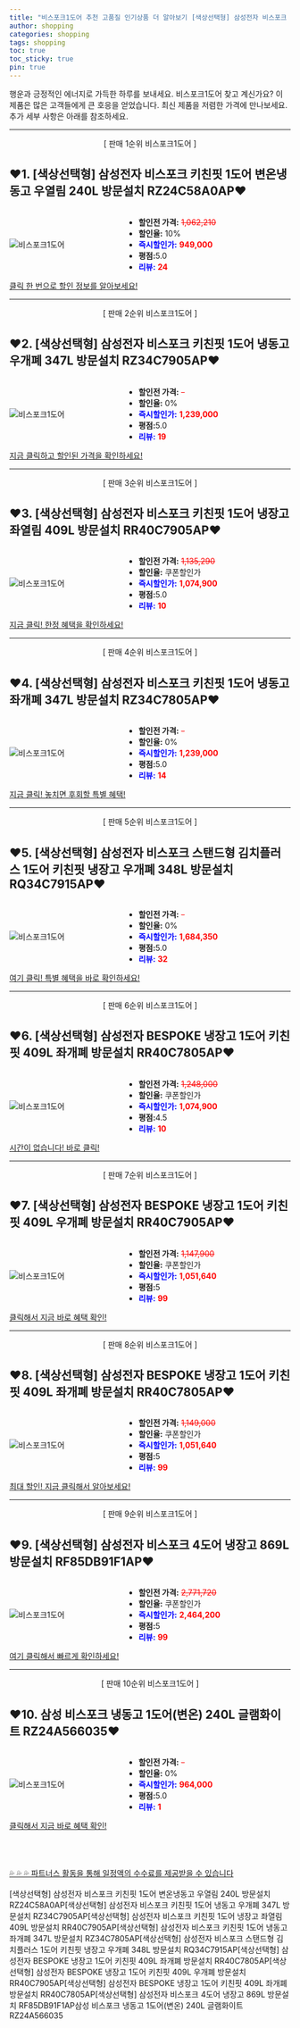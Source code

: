 ```yaml
---
title: "비스포크1도어 추천 고품질 인기상품 더 알아보기 [색상선택형] 삼성전자 비스포크 키친핏 1도어"
author: shopping
categories: shopping
tags: shopping
toc: true
toc_sticky: true
pin: true
---
```

행운과 긍정적인 에너지로 가득한 하루를 보내세요. 비스포크1도어 찾고 계신가요? 이 제품은 많은 고객들에게 큰 호응을 얻었습니다. 최신 제품을 저렴한 가격에 만나보세요. 추가 세부 사항은 아래를 참조하세요.

---
<p class="toplist" style="margin: 0 auto; display: block; width: fit-content;">[ 판매 1순위 비스포크1도어 ]</p>

<h2><strong>❤️1. [색상선택형] 삼성전자 비스포크 키친핏 1도어 변온냉동고 우열림 240L 방문설치 RZ24C58A0AP❤️</strong></h2>

<div style="display: flex; align-items: center;">
    <div style="flex: 0.4;">
        <img src="https://thumbnail6.coupangcdn.com/thumbnails/remote/230x230ex/image/retail/images/5857291154006588-920e11a6-0734-45ae-8541-a4ccf5bc0d22.jpg" alt="비스포크1도어" style="max-width: 100%;">
    </div>
    <div style="flex: 0.6; margin-left: 10px;">
        <ul>
            <li><strong>할인전 가격:</strong> <del style="color: red;">1,062,210</del></li>
            <li><strong>할인율:</strong> 10%</li>
            <li><span style='color:blue'><strong>즉시할인가:</strong></span> <span style='color:red'><strong>949,000</strong></span></li>
            <li><strong>평점:</strong>5.0</li>
            <li><span style='color:blue'><strong>리뷰:</strong></span> <span style='color:red'><strong>24</strong></span></li>
        </ul>
    </div>
</div>
<div class="center">
    <a href="https://William4Davisa.github.io?lptag=AF9450613&subid=githubio&pageKey=7450122549&traceid=V0-153&itemId=19393220922&vendorItemId=86483463662" class="myButton">
        클릭 한 번으로 할인 정보를 알아보세요!
    </a>
</div>


---
<p class="toplist" style="margin: 0 auto; display: block; width: fit-content;">[ 판매 2순위 비스포크1도어 ]</p>

<h2><strong>❤️2. [색상선택형] 삼성전자 비스포크 키친핏 1도어 냉동고 우개폐 347L 방문설치 RZ34C7905AP❤️</strong></h2>

<div style="display: flex; align-items: center;">
    <div style="flex: 0.4;">
        <img src="https://thumbnail8.coupangcdn.com/thumbnails/remote/230x230ex/image/retail/images/5236929835603583-092b7fab-fe44-4d89-82df-cdfd97171768.jpg" alt="비스포크1도어" style="max-width: 100%;">
    </div>
    <div style="flex: 0.6; margin-left: 10px;">
        <ul>
            <li><strong>할인전 가격:</strong> <del style="color: red;">-</del></li>
            <li><strong>할인율:</strong> 0%</li>
            <li><span style='color:blue'><strong>즉시할인가:</strong></span> <span style='color:red'><strong>1,239,000</strong></span></li>
            <li><strong>평점:</strong>5.0</li>
            <li><span style='color:blue'><strong>리뷰:</strong></span> <span style='color:red'><strong>19</strong></span></li>
        </ul>
    </div>
</div>
<div class="center">
    <a href="https://William4Davisa.github.io?lptag=AF9450613&subid=githubio&pageKey=7448157086&traceid=V0-153&itemId=19383670633&vendorItemId=86483617962" class="myButton">
        지금 클릭하고 할인된 가격을 확인하세요!
    </a>
</div>


---
<p class="toplist" style="margin: 0 auto; display: block; width: fit-content;">[ 판매 3순위 비스포크1도어 ]</p>

<h2><strong>❤️3. [색상선택형] 삼성전자 비스포크 키친핏 1도어 냉장고 좌열림 409L 방문설치 RR40C7905AP❤️</strong></h2>

<div style="display: flex; align-items: center;">
    <div style="flex: 0.4;">
        <img src="https://thumbnail10.coupangcdn.com/thumbnails/remote/230x230ex/image/retail/images/4553513439876492-1b05b054-c203-443f-8bf1-553b1910c20a.jpg" alt="비스포크1도어" style="max-width: 100%;">
    </div>
    <div style="flex: 0.6; margin-left: 10px;">
        <ul>
            <li><strong>할인전 가격:</strong> <del style="color: red;">1,135,290</del></li>
            <li><strong>할인율:</strong> 쿠폰할인가</li>
            <li><span style='color:blue'><strong>즉시할인가:</strong></span> <span style='color:red'><strong>1,074,900</strong></span></li>
            <li><strong>평점:</strong>5.0</li>
            <li><span style='color:blue'><strong>리뷰:</strong></span> <span style='color:red'><strong>10</strong></span></li>
        </ul>
    </div>
</div>
<div class="center">
    <a href="https://William4Davisa.github.io?lptag=AF9450613&subid=githubio&pageKey=7448141289&traceid=V0-153&itemId=19432734289&vendorItemId=86483617939" class="myButton">
        지금 클릭! 한정 혜택을 확인하세요!
    </a>
</div>


---
<p class="toplist" style="margin: 0 auto; display: block; width: fit-content;">[ 판매 4순위 비스포크1도어 ]</p>

<h2><strong>❤️4. [색상선택형] 삼성전자 비스포크 키친핏 1도어 냉동고 좌개폐 347L 방문설치 RZ34C7805AP❤️</strong></h2>

<div style="display: flex; align-items: center;">
    <div style="flex: 0.4;">
        <img src="https://thumbnail8.coupangcdn.com/thumbnails/remote/230x230ex/image/retail/images/980290832769139-0150dcc5-1ea5-49b9-a116-0c5b6fb506a1.jpg" alt="비스포크1도어" style="max-width: 100%;">
    </div>
    <div style="flex: 0.6; margin-left: 10px;">
        <ul>
            <li><strong>할인전 가격:</strong> <del style="color: red;">-</del></li>
            <li><strong>할인율:</strong> 0%</li>
            <li><span style='color:blue'><strong>즉시할인가:</strong></span> <span style='color:red'><strong>1,239,000</strong></span></li>
            <li><strong>평점:</strong>5.0</li>
            <li><span style='color:blue'><strong>리뷰:</strong></span> <span style='color:red'><strong>14</strong></span></li>
        </ul>
    </div>
</div>
<div class="center">
    <a href="https://William4Davisa.github.io?lptag=AF9450613&subid=githubio&pageKey=7457868642&traceid=V0-153&itemId=19383641102&vendorItemId=86483618065" class="myButton">
        지금 클릭! 놓치면 후회할 특별 혜택!
    </a>
</div>


---
<p class="toplist" style="margin: 0 auto; display: block; width: fit-content;">[ 판매 5순위 비스포크1도어 ]</p>

<h2><strong>❤️5. [색상선택형] 삼성전자 비스포크 스탠드형 김치플러스 1도어 키친핏 냉장고 우개폐 348L 방문설치 RQ34C7915AP❤️</strong></h2>

<div style="display: flex; align-items: center;">
    <div style="flex: 0.4;">
        <img src="https://thumbnail8.coupangcdn.com/thumbnails/remote/230x230ex/image/vendor_inventory/57c3/924d962e4e350c950806bf94341ec3ce80cd04fd9339ef727ef5dd339c46.jpg" alt="비스포크1도어" style="max-width: 100%;">
    </div>
    <div style="flex: 0.6; margin-left: 10px;">
        <ul>
            <li><strong>할인전 가격:</strong> <del style="color: red;">-</del></li>
            <li><strong>할인율:</strong> 0%</li>
            <li><span style='color:blue'><strong>즉시할인가:</strong></span> <span style='color:red'><strong>1,684,350</strong></span></li>
            <li><strong>평점:</strong>5.0</li>
            <li><span style='color:blue'><strong>리뷰:</strong></span> <span style='color:red'><strong>32</strong></span></li>
        </ul>
    </div>
</div>
<div class="center">
    <a href="https://William4Davisa.github.io?lptag=AF9450613&subid=githubio&pageKey=7448098889&traceid=V0-153&itemId=19383381147&vendorItemId=89658738015" class="myButton">
        여기 클릭! 특별 혜택을 바로 확인하세요!
    </a>
</div>


---
<p class="toplist" style="margin: 0 auto; display: block; width: fit-content;">[ 판매 6순위 비스포크1도어 ]</p>

<h2><strong>❤️6. [색상선택형] 삼성전자 BESPOKE 냉장고 1도어 키친핏 409L 좌개폐 방문설치 RR40C7805AP❤️</strong></h2>

<div style="display: flex; align-items: center;">
    <div style="flex: 0.4;">
        <img src="https://thumbnail7.coupangcdn.com/thumbnails/remote/230x230ex/image/retail/images/5236738182184148-da6abb38-00f9-448f-96a6-a47ecbc18e37.jpg" alt="비스포크1도어" style="max-width: 100%;">
    </div>
    <div style="flex: 0.6; margin-left: 10px;">
        <ul>
            <li><strong>할인전 가격:</strong> <del style="color: red;">1,248,000</del></li>
            <li><strong>할인율:</strong> 쿠폰할인가</li>
            <li><span style='color:blue'><strong>즉시할인가:</strong></span> <span style='color:red'><strong>1,074,900</strong></span></li>
            <li><strong>평점:</strong>4.5</li>
            <li><span style='color:blue'><strong>리뷰:</strong></span> <span style='color:red'><strong>10</strong></span></li>
        </ul>
    </div>
</div>
<div class="center">
    <a href="https://William4Davisa.github.io?lptag=AF9450613&subid=githubio&pageKey=7458068052&traceid=V0-153&itemId=19383606200&vendorItemId=86483618080" class="myButton">
        시간이 없습니다! 바로 클릭!
    </a>
</div>


---
<p class="toplist" style="margin: 0 auto; display: block; width: fit-content;">[ 판매 7순위 비스포크1도어 ]</p>

<h2><strong>❤️7. [색상선택형] 삼성전자 BESPOKE 냉장고 1도어 키친핏 409L 우개폐 방문설치 RR40C7905AP❤️</strong></h2>

<div style="display: flex; align-items: center;">
    <div style="flex: 0.4;">
        <img src="https://thumbnail7.coupangcdn.com/thumbnails/remote/230x230ex/image/retail/images/1340741872759662-46be82dd-451d-477c-a6d9-c39bc1ccbba1.jpg" alt="비스포크1도어" style="max-width: 100%;">
    </div>
    <div style="flex: 0.6; margin-left: 10px;">
        <ul>
            <li><strong>할인전 가격:</strong> <del style="color: red;">1,147,900</del></li>
            <li><strong>할인율:</strong> 쿠폰할인가</li>
            <li><span style='color:blue'><strong>즉시할인가:</strong></span> <span style='color:red'><strong>1,051,640</strong></span></li>
            <li><strong>평점:</strong>5</li>
            <li><span style='color:blue'><strong>리뷰:</strong></span> <span style='color:red'><strong>99</strong></span></li>
        </ul>
    </div>
</div>
<div class="center">
    <a href="https://William4Davisa.github.io?lptag=AF9450613&subid=githubio&pageKey=7989854871&traceid=V0-153&itemId=22207465365&vendorItemId=89252727790" class="myButton">
        클릭해서 지금 바로 혜택 확인!
    </a>
</div>


---
<p class="toplist" style="margin: 0 auto; display: block; width: fit-content;">[ 판매 8순위 비스포크1도어 ]</p>

<h2><strong>❤️8. [색상선택형] 삼성전자 BESPOKE 냉장고 1도어 키친핏 409L 좌개폐 방문설치 RR40C7805AP❤️</strong></h2>

<div style="display: flex; align-items: center;">
    <div style="flex: 0.4;">
        <img src="https://thumbnail9.coupangcdn.com/thumbnails/remote/230x230ex/image/retail/images/1341226886260562-e81b256a-9a03-4fc0-8ced-d83ce6743396.jpg" alt="비스포크1도어" style="max-width: 100%;">
    </div>
    <div style="flex: 0.6; margin-left: 10px;">
        <ul>
            <li><strong>할인전 가격:</strong> <del style="color: red;">1,149,000</del></li>
            <li><strong>할인율:</strong> 쿠폰할인가</li>
            <li><span style='color:blue'><strong>즉시할인가:</strong></span> <span style='color:red'><strong>1,051,640</strong></span></li>
            <li><strong>평점:</strong>5</li>
            <li><span style='color:blue'><strong>리뷰:</strong></span> <span style='color:red'><strong>99</strong></span></li>
        </ul>
    </div>
</div>
<div class="center">
    <a href="https://William4Davisa.github.io?lptag=AF9450613&subid=githubio&pageKey=7989854914&traceid=V0-153&itemId=22207465440&vendorItemId=89252727582" class="myButton">
        최대 할인! 지금 클릭해서 알아보세요!
    </a>
</div>


---
<p class="toplist" style="margin: 0 auto; display: block; width: fit-content;">[ 판매 9순위 비스포크1도어 ]</p>

<h2><strong>❤️9. [색상선택형] 삼성전자 비스포크 4도어 냉장고 869L 방문설치 RF85DB91F1AP❤️</strong></h2>

<div style="display: flex; align-items: center;">
    <div style="flex: 0.4;">
        <img src="https://thumbnail7.coupangcdn.com/thumbnails/remote/230x230ex/image/retail/images/1164179860433563-e196688f-5208-4675-9bd6-04373fba77e7.jpg" alt="비스포크1도어" style="max-width: 100%;">
    </div>
    <div style="flex: 0.6; margin-left: 10px;">
        <ul>
            <li><strong>할인전 가격:</strong> <del style="color: red;">2,771,720</del></li>
            <li><strong>할인율:</strong> 쿠폰할인가</li>
            <li><span style='color:blue'><strong>즉시할인가:</strong></span> <span style='color:red'><strong>2,464,200</strong></span></li>
            <li><strong>평점:</strong>5</li>
            <li><span style='color:blue'><strong>리뷰:</strong></span> <span style='color:red'><strong>99</strong></span></li>
        </ul>
    </div>
</div>
<div class="center">
    <a href="https://William4Davisa.github.io?lptag=AF9450613&subid=githubio&pageKey=8188049159&traceid=V0-153&itemId=23409930436&vendorItemId=90435910183" class="myButton">
        여기 클릭해서 빠르게 확인하세요!
    </a>
</div>


---
<p class="toplist" style="margin: 0 auto; display: block; width: fit-content;">[ 판매 10순위 비스포크1도어 ]</p>

<h2><strong>❤️10. 삼성 비스포크 냉동고 1도어(변온) 240L 글램화이트 RZ24A566035❤️</strong></h2>

<div style="display: flex; align-items: center;">
    <div style="flex: 0.4;">
        <img src="https://thumbnail7.coupangcdn.com/thumbnails/remote/230x230ex/image/vendor_inventory/607f/bda605e146a1837e52454f749ff776cdb975b081ce330f52238459ac12cd.jpg" alt="비스포크1도어" style="max-width: 100%;">
    </div>
    <div style="flex: 0.6; margin-left: 10px;">
        <ul>
            <li><strong>할인전 가격:</strong> <del style="color: red;">-</del></li>
            <li><strong>할인율:</strong> 0%</li>
            <li><span style='color:blue'><strong>즉시할인가:</strong></span> <span style='color:red'><strong>964,000</strong></span></li>
            <li><strong>평점:</strong>5.0</li>
            <li><span style='color:blue'><strong>리뷰:</strong></span> <span style='color:red'><strong>1</strong></span></li>
        </ul>
    </div>
</div>
<div class="center">
    <a href="https://William4Davisa.github.io?lptag=AF9450613&subid=githubio&pageKey=5890058016&traceid=V0-153&itemId=10354872921&vendorItemId=77637045871" class="myButton">
        클릭해서 지금 바로 혜택 확인!
    </a>
</div>

<br><br><br>[💦 💦 💦 파트너스 활동을 통해 일정액의 수수료를 제공받을 수 있습니다](https://link.coupang.com/a/bcpT2c)<br><br>[색상선택형] 삼성전자 비스포크 키친핏 1도어 변온냉동고 우열림 240L 방문설치 RZ24C58A0AP[색상선택형] 삼성전자 비스포크 키친핏 1도어 냉동고 우개폐 347L 방문설치 RZ34C7905AP[색상선택형] 삼성전자 비스포크 키친핏 1도어 냉장고 좌열림 409L 방문설치 RR40C7905AP[색상선택형] 삼성전자 비스포크 키친핏 1도어 냉동고 좌개폐 347L 방문설치 RZ34C7805AP[색상선택형] 삼성전자 비스포크 스탠드형 김치플러스 1도어 키친핏 냉장고 우개폐 348L 방문설치 RQ34C7915AP[색상선택형] 삼성전자 BESPOKE 냉장고 1도어 키친핏 409L 좌개폐 방문설치 RR40C7805AP[색상선택형] 삼성전자 BESPOKE 냉장고 1도어 키친핏 409L 우개폐 방문설치 RR40C7905AP[색상선택형] 삼성전자 BESPOKE 냉장고 1도어 키친핏 409L 좌개폐 방문설치 RR40C7805AP[색상선택형] 삼성전자 비스포크 4도어 냉장고 869L 방문설치 RF85DB91F1AP삼성 비스포크 냉동고 1도어(변온) 240L 글램화이트 RZ24A566035